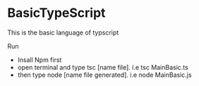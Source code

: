 # BasicTypeScript
This is the basic language of typscript

Run
- Insall Npm first
- open terminal and type tsc [name file]. i.e tsc MainBasic.ts
- then type node [name file generated]. i.e node MainBasic.js
